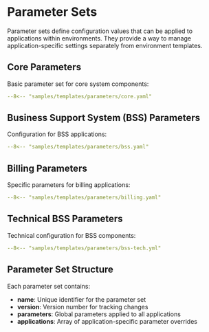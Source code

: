 # Parameter Sets

Parameter sets define configuration values that can be applied to applications within environments. They provide a way to manage application-specific settings separately from environment templates.

## Core Parameters

Basic parameter set for core system components:

```yaml title="core.yaml"
--8<-- "samples/templates/parameters/core.yaml"
```

## Business Support System (BSS) Parameters

Configuration for BSS applications:

```yaml title="bss.yaml"
--8<-- "samples/templates/parameters/bss.yaml"
```

## Billing Parameters

Specific parameters for billing applications:

```yaml title="billing.yaml"
--8<-- "samples/templates/parameters/billing.yaml"
```

## Technical BSS Parameters

Technical configuration for BSS components:

```yaml title="bss-tech.yml"
--8<-- "samples/templates/parameters/bss-tech.yml"
```

## Parameter Set Structure

Each parameter set contains:

- **name**: Unique identifier for the parameter set
- **version**: Version number for tracking changes
- **parameters**: Global parameters applied to all applications
- **applications**: Array of application-specific parameter overrides 
